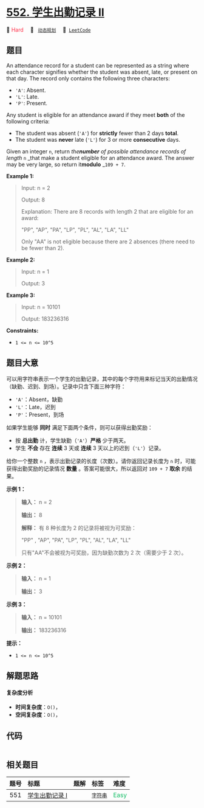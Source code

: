 # [552. 学生出勤记录 II](https://leetcode.com/problems/student-attendance-record-ii)

🔴 <font color=#ff334b>Hard</font>&emsp; 🔖&ensp; [`动态规划`](/tag/dynamic-programming.md)&emsp; 🔗&ensp;[`LeetCode`](https://leetcode.com/problems/student-attendance-record-ii)

## 题目

An attendance record for a student can be represented as a string where each
character signifies whether the student was absent, late, or present on that
day. The record only contains the following three characters:

  * `'A'`: Absent.
  * `'L'`: Late.
  * `'P'`: Present.

Any student is eligible for an attendance award if they meet **both** of the
following criteria:

  * The student was absent (`'A'`) for **strictly** fewer than 2 days **total**.
  * The student was **never** late (`'L'`) for 3 or more **consecutive** days.

Given an integer `n`, return _the**number** of possible attendance records of
length_ `n` _that make a student eligible for an attendance award. The answer
may be very large, so return it**modulo** _`109 + 7`.



**Example 1:**

> Input: n = 2
> 
> Output: 8
> 
> Explanation: There are 8 records with length 2 that are eligible for an award:
> 
> "PP", "AP", "PA", "LP", "PL", "AL", "LA", "LL"
> 
> Only "AA" is not eligible because there are 2 absences (there need to be fewer than 2).

**Example 2:**

> Input: n = 1
> 
> Output: 3

**Example 3:**

> Input: n = 10101
> 
> Output: 183236316

**Constraints:**

  * `1 <= n <= 10^5`


## 题目大意

可以用字符串表示一个学生的出勤记录，其中的每个字符用来标记当天的出勤情况（缺勤、迟到、到场）。记录中只含下面三种字符：

  * `'A'`：Absent，缺勤
  * `'L'`：Late，迟到
  * `'P'`：Present，到场

如果学生能够 **同时** 满足下面两个条件，则可以获得出勤奖励：

  * 按 **总出勤** 计，学生缺勤（`'A'`）**严格** 少于两天。
  * 学生 **不会** 存在 **连续** 3 天或 **连续** 3 天以上的迟到（`'L'`）记录。

给你一个整数 `n` ，表示出勤记录的长度（次数）。请你返回记录长度为 `n` 时，可能获得出勤奖励的记录情况 **数量** 。答案可能很大，所以返回对
`109 + 7` **取余** 的结果。



**示例 1：**

> 
> 
> 
> 
> 
> **输入：** n = 2
> 
> **输出：** 8
> 
> **解释：** 有 8 种长度为 2 的记录将被视为可奖励：
> 
> "PP" , "AP", "PA", "LP", "PL", "AL", "LA", "LL" 
> 
> 只有"AA"不会被视为可奖励，因为缺勤次数为 2 次（需要少于 2 次）。
> 
> 

**示例 2：**

> 
> 
> 
> 
> 
> **输入：** n = 1
> 
> **输出：** 3
> 
> 

**示例 3：**

> 
> 
> 
> 
> 
> **输入：** n = 10101
> 
> **输出：** 183236316
> 
> 



**提示：**

  * `1 <= n <= 10^5`


## 解题思路

#### 复杂度分析

- **时间复杂度**：`O()`，
- **空间复杂度**：`O()`，

## 代码

```javascript

```

## 相关题目

<!-- prettier-ignore -->
| 题号 | 标题 | 题解 | 标签 | 难度 |
| :------: | :------ | :------: | :------ | :------ |
| 551 | [学生出勤记录 I](https://leetcode.com/problems/student-attendance-record-i) |  |  [`字符串`](/tag/string.md) | <font color=#15bd66>Easy</font> |